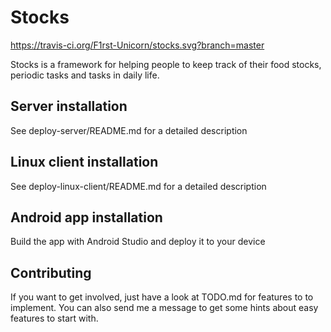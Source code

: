 # Stocks

https://travis-ci.org/F1rst-Unicorn/stocks.svg?branch=master

Stocks is a framework for helping people to keep track of their
food stocks, periodic tasks and tasks in daily life. 

## Server installation

See deploy-server/README.md for a detailed description

## Linux client installation

See deploy-linux-client/README.md for a detailed description

## Android app installation

Build the app with Android Studio and deploy it to your device

## Contributing

If you want to get involved, just have a look at TODO.md for features to 
to implement. You can also send me a message to get some hints about easy 
features to start with. 
